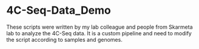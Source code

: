 # 4C-Seq-Data_Demo
These scripts were written by my lab colleague and people from Skarmeta lab to analyze the 4C-Seq data. It is a custom pipeline and need to modify the script according to samples and genomes.
